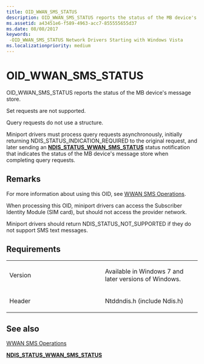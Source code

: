 ```yaml
---
title: OID_WWAN_SMS_STATUS
description: OID_WWAN_SMS_STATUS reports the status of the MB device's message store.
ms.assetid: a43451e6-f589-4963-acc7-855555655d37
ms.date: 08/08/2017
keywords: 
 -OID_WWAN_SMS_STATUS Network Drivers Starting with Windows Vista
ms.localizationpriority: medium
---
```


# OID\_WWAN\_SMS\_STATUS


OID\_WWAN\_SMS\_STATUS reports the status of the MB device's message store.

Set requests are not supported.

Query requests do not use a structure.

Miniport drivers must process query requests asynchronously, initially returning NDIS\_STATUS\_INDICATION\_REQUIRED to the original request, and later sending an [**NDIS\_STATUS\_WWAN\_SMS\_STATUS**](ndis-status-wwan-sms-status.md) status notification that indicates the status of the MB device's message store when completing query requests.

Remarks
-------

For more information about using this OID, see [WWAN SMS Operations](https://docs.microsoft.com/windows-hardware/drivers/network/mb-sms-operations).

When processing this OID, miniport drivers can access the Subscriber Identity Module (SIM card), but should not access the provider network.

Miniport drivers should return NDIS\_STATUS\_NOT\_SUPPORTED if they do not support SMS text messages.

Requirements
------------

<table>
<colgroup>
<col width="50%" />
<col width="50%" />
</colgroup>
<tbody>
<tr class="odd">
<td><p>Version</p></td>
<td><p>Available in Windows 7 and later versions of Windows.</p></td>
</tr>
<tr class="even">
<td><p>Header</p></td>
<td>Ntddndis.h (include Ndis.h)</td>
</tr>
</tbody>
</table>

## See also


[WWAN SMS Operations](https://docs.microsoft.com/windows-hardware/drivers/network/mb-sms-operations)

[**NDIS\_STATUS\_WWAN\_SMS\_STATUS**](ndis-status-wwan-sms-status.md)

 

 




